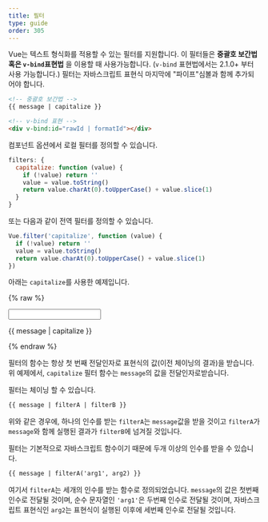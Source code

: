 ```yaml
---
title: 필터
type: guide
order: 305
---
```


Vue는 텍스트 형식화를 적용할 수 있는 필터를 지원합니다. 이 필터들은 **중괄호 보간법 혹은 `v-bind`표현법** 을 이용할 때 사용가능합니다. (`v-bind` 표현법에서는 2.1.0+ 부터 사용 가능합니다.) 필터는 자바스크립트 표현식 마지막에 "파이프"심볼과 함께 추가되어야 합니다.

``` html
<!-- 중괄호 보간법 -->
{{ message | capitalize }}

<!-- v-bind 표현 -->
<div v-bind:id="rawId | formatId"></div>
```

컴포넌트 옵션에서 로컬 필터를 정의할 수 있습니다.

``` js
filters: {
  capitalize: function (value) {
    if (!value) return ''
    value = value.toString()
    return value.charAt(0).toUpperCase() + value.slice(1)
  }
}
```

또는 다음과 같이 전역 필터를 정의할 수 있습니다.

``` js
Vue.filter('capitalize', function (value) {
  if (!value) return ''
  value = value.toString()
  return value.charAt(0).toUpperCase() + value.slice(1)
})
```

아래는 `capitalize`를 사용한 예제입니다.

{% raw %}
<div id="example_1" class="demo">
  <input type="text" v-model="message">
  <p>{{ message | capitalize }}</p>
</div>
<script>
  new Vue({
    el: '#example_1',
    data: function () {
      return {
        message: 'john'
      }
    },
    filters: {
      capitalize: function (value) {
        if (!value) return ''
        value = value.toString()
        return value.charAt(0).toUpperCase() + value.slice(1)
      }
    }
  })
</script>
{% endraw %}

필터의 함수는 항상 첫 번째 전달인자로 표현식의 값(이전 체이닝의 결과)을 받습니다. 위 예제에서, `capitalize` 필터 함수는 `message`의 값을 전달인자로받습니다.


필터는 체이닝 할 수 있습니다.

``` html
{{ message | filterA | filterB }}
```

위와 같은 경우에, 하나의 인수를 받는 `filterA`는 `message`값을 받을 것이고 `filterA`가 `message`와 함께 실행된 결과가 `filterB`에 넘겨질 것입니다.

필터는 기본적으로 자바스크립트 함수이기 때문에 두개 이상의 인수를 받을 수 있습니다.

``` html
{{ message | filterA('arg1', arg2) }}
```

여기서 `filterA`는 세개의 인수를 받는 함수로 정의되었습니다. `message`의 값은 첫번째 인수로 전달될 것이며, 순수 문자열인 `'arg1'`은 두번째 인수로 전달될 것이며, 자바스크립트 표현식인 `arg2`는 표현식이 실행된 이후에 세번째 인수로 전달될 것입니다.
